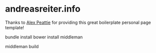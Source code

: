 # andreasreiter.info

Thanks to [Alex Peattie](https://github.com/alexpeattie/alexpeattie.com) for providing this great boilerplate personal page template!


bundle install
bower install
middleman

middleman build